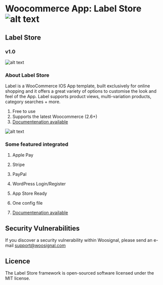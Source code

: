 # Woocommerce App: Label Store ![alt text](https://avatars0.githubusercontent.com/u/40471622?s=40&v=4 "Label Store Woocommerce Template")
## Label Store
### v1.0

![alt text](https://s3.envato.com/files/246775336/woosignal_labelpro_main_banner.png "Woosignal")

### About Label Store

Label is a WooCommerce IOS App template, built exclusively for online shopping and it offers a great variety of options to customise the look and feel of the App. Label supports product views, multi-variation products, category searches + more.

1. Free to use
2. Supports the latest Woocommerce (2.6+)
3. [Documentenation available](https://woosignal.com/documentation/ios/labelpro)

![alt text](https://camo.envatousercontent.com/78404b4a1f534d8d44f74c584ba58ae734b4c67c/687474703a2f2f7777772e776f6f617070732e756b2f696d616765732f4665617475726553637265656e73686f74486f6d65494f532e706e67 "Woocommerce App Screenshot")

### Some featured integrated

1. Apple Pay
2. Stripe
3. PayPal
4. WordPress Login/Register
5. App Store Ready
6. One config file

3. [Documentenation available](https://woosignal.com/documentation/ios/labelpro)

## Security Vulnerabilities
If you discover a security vulnerability within Woosignal, please send an e-mail support@woosignal.com

## Licence
The Label Store framework is open-sourced software licensed under the MIT license.
